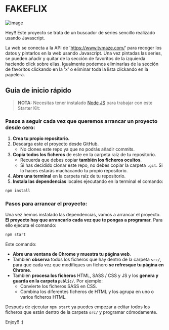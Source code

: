 # FAKEFLIX

![image](https://user-images.githubusercontent.com/79847060/124567955-bb830380-de44-11eb-90c7-eb2863afa7a1.png)


Hey!! Este proyecto se trata de un buscador de series sencillo realizado usando Javascript.

La web se conecta a la API de 'https://www.tvmaze.com/' para recoger los datos y pintarlos en la web usando Javascript. Una vez pintadas las series, se pueden añadir y quitar de la sección de favoritos de la izquierda haciendo click sobre ellas. Igualmente podemos eliminarlas de la sección de favoritos clickando en la 'x' o eliminar toda la lista clickando en la papelera.

## Guía de inicio rápido

> **NOTA:** Necesitas tener instalado [Node JS](https://nodejs.org/) para trabajar con este Starter Kit:

### Pasos a seguir cada vez que queremos arrancar un proyecto desde cero:

1. **Crea tu propio repositorio.**
1. Descarga este el proyecto desde GitHub.
   - No clones este repo ya que no podrás añadir commits.
1. **Copia todos los ficheros** de este en la carpeta raíz de tu repositorio.
   - Recuerda que debes copiar **también los ficheros ocultos**.
   - Si has decidido clonar este repo, no debes copiar la carpeta `.git`. Si lo haces estarás machacando tu propio repositorio.
1. **Abre una terminal** en la carpeta raíz de tu repositorio.
1. **Instala las dependencias** locales ejecutando en la terminal el comando:

```bash
npm install
```

### Pasos para arrancar el proyecto:

Una vez hemos instalado las dependencias, vamos a arrancar el proyecto. **El proyecto hay que arrancarlo cada vez que te pongas a programar.** Para ello ejecuta el comando:

```bash
npm start
```

Este comando:

- **Abre una ventana de Chrome y muestra tu página web**.
- También **observa** todos los ficheros que hay dentro de la carpeta `src/`, para que cada vez que modifiques un fichero **se refresque tu página en Chrome**.
- También **procesa los ficheros** HTML, SASS / CSS y JS y los **genera y guarda en la carpeta `public/`**. Por ejemplo:
  - Convierte los ficheros SASS en CSS.
  - Combina los diferentes ficheros de HTML y los agrupa en uno o varios ficheros HTML.

Después de ejecutar `npm start` ya puedes empezar a editar todos los ficheros que están dentro de la carpeta `src/` y programar cómodamente.

Enjoy!! :)
